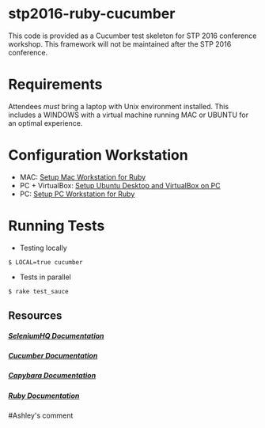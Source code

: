 # stp2016-ruby-cucumber
This code is provided as a Cucumber test skeleton for STP 2016 conference workshop. This framework will not be maintained after the STP 2016 conference.

# Requirements
Attendees *must* bring a laptop with Unix environment installed. This includes a WINDOWS with a virtual machine running MAC or UBUNTU for an optimal experience.   

# Configuration Workstation

 * MAC: [Setup Mac Workstation for Ruby](http://www.qualityelement.com/setup-mac-workstation-ruby.html)
 * PC + VirtualBox: [Setup Ubuntu Desktop and VirtualBox on PC](http://www.qualityelement.com/setup-ubuntu-desktop-gui-and-virtualbox-on-pc.html) 
 * PC: [Setup PC Workstation for Ruby](http://www.qualityelement.com/setup-pc-workstation-ruby.html)

# Running Tests

* Testing locally
```
$ LOCAL=true cucumber
```

* Tests in parallel
```
$ rake test_sauce
```

## Resources
##### [SeleniumHQ Documentation](http://www.seleniumhq.org/docs/)

##### [Cucumber Documentation](https://cucumber.io/docs/reference)

##### [Capybara Documentation](http://www.rubydoc.info/github/jnicklas/capybara/master)

##### [Ruby Documentation](http://ruby-doc.org/)

#Ashley's comment
